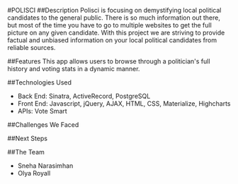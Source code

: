 #POLISCI
##Description
Polisci is focusing on demystifying local political candidates to the general public. There is so much information out there, but most of the time you have to go to multiple websites to get the full picture on any given candidate. With this project we are striving to provide factual and unbiased information on your local political candidates from reliable sources.

##Features
This app allows users to browse through a politician's full history and voting stats in a dynamic manner.

##Technologies Used
* Back End: Sinatra, ActiveRecord, PostgreSQL
* Front End: Javascript, jQuery, AJAX, HTML, CSS, Materialize, Highcharts
* APIs: Vote Smart

##Challenges We Faced

##Next Steps

##The Team
* Sneha Narasimhan
* Olya Royall
